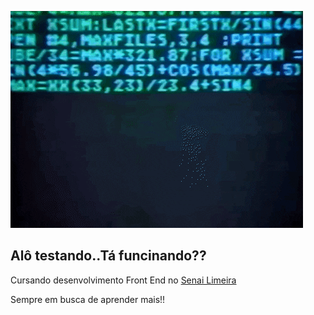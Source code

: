![screedbot (1)](https://github.com/deborgo/deborgo/blob/master/IMG/imgs.gif)

## Alô testando..Tá funcinando??


Cursando desenvolvimento Front End no [Senai Limeira](https://limeira.sp.senai.br/curso/95402/505/programador-frontend)

Sempre em busca de aprender mais!! 

